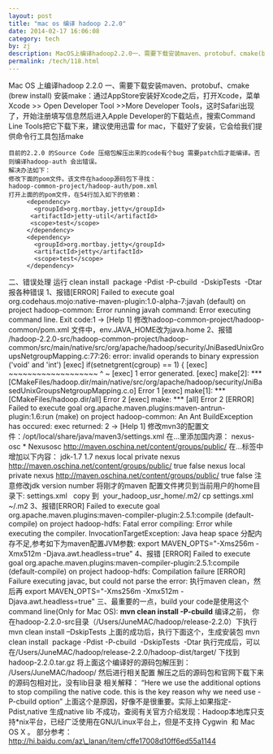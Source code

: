 ```yaml
---
layout: post
title: "mac os 编译 hadoop 2.2.0"
date: 2014-02-17 16:06:08
category: tech
by: zj
description: MacOS上编译hadoop2.2.0一、需要下载安装maven、protobuf、cmake(brewinstall)安装make：通过AppStore安装好Xcode之后，打开Xcode，菜单Xcode&gt;&gt;OpenDeveloperTool&gt;&gt;Mor
permalink: /tech/118.html
---
```

Mac OS 上编译hadoop 2.2.0 一、需要下载安装maven、protobuf、cmake (brew install) 安装make：通过AppStore安装好Xcode之后，打开Xcode，菜单Xcode >> Open Developer Tool >>More Developer Tools，这时Safari出现了，开始注册填写信息然后进入Apple Developer的下载站点，搜索Command Line Tools把它下载下来，建议使用迅雷 for mac，下载好了安装，它会给我们提供命令行工具包括make

``````````
目前的2.2.0 的Source Code 压缩包解压出来的code有个bug 需要patch后才能编译。否则编译hadoop-auth 会出错误。
解决办法如下：
修改下面的pom文件。该文件在hadoop源码包下寻找：
hadoop-common-project/hadoop-auth/pom.xml
打开上面的的pom文件，在54行加入如下的依赖：
     <dependency>
       <groupId>org.mortbay.jetty</groupId>
      <artifactId>jetty-util</artifactId>
      <scope>test</scope>
     </dependency>
     <dependency>
       <groupId>org.mortbay.jetty</groupId>
       <artifactId>jetty</artifactId>
       <scope>test</scope>
     </dependency>
``````````

二、错误处理 运行 clean install  package -Pdist -P-cbuild  -DskipTests  -Dtar  报各种错误 1、报错\[ERROR\] Failed to execute goal org.codehaus.mojo:native-maven-plugin:1.0-alpha-7:javah (default) on project hadoop-common: Error running javah command: Error executing command line. Exit code:1 -> \[Help 1\] 修改hadoop-common-project/hadoop-common/pom.xml 文件中，env.JAVA\_HOME改为java.home 2、报错 /hadoop-2.2.0-src/hadoop-common-project/hadoop-common/src/main/native/src/org/apache/hadoop/security/JniBasedUnixGroupsNetgroupMapping.c:77:26: error: invalid operands to binary expression ('void' and 'int') \[exec\] if(setnetgrent(cgroup) == 1) \{ \[exec\] ~~~~~~~~~~~~~~~~~~~ ^ ~ \[exec\] 1 error generated. \[exec\] make\[2\]: \*\*\* \[CMakeFiles/hadoop.dir/main/native/src/org/apache/hadoop/security/JniBasedUnixGroupsNetgroupMapping.c.o\] Error 1 \[exec\] make\[1\]: \*\*\* \[CMakeFiles/hadoop.dir/all\] Error 2 \[exec\] make: \*\*\* \[all\] Error 2 \[ERROR\] Failed to execute goal org.apache.maven.plugins:maven-antrun-plugin:1.6:run (make) on project hadoop-common: An Ant BuildException has occured: exec returned: 2 -> \[Help 1\] 修改mvn3的配置文件：/opt/local/share/java/maven3/settings.xml 在<mirrors>…</mirrors>里添加国内源： <mirrors> <mirror> <id>nexus-osc</id> <mirrorOf>\*</mirrorOf> <name>Nexusosc</name> <url>http://maven.oschina.net/content/groups/public/</url> </mirror> </mirrors> 在<profiles>...</profiles>标签中增加以下内容： <profile> <id>jdk-1.7</id> <activation> <jdk>1.7<k> </activation> <repositories> <repository> <id>nexus</id> <name>local private nexus</name> <url>http://maven.oschina.net/content/groups/public/</url> <releases> <enabled>true</enabled> </releases> <snapshots> <enabled>false</enabled> </snapshots> </repository> </repositories> <pluginRepositories> <pluginRepository> <id>nexus</id> <name>local private nexus</name> <url>http://maven.oschina.net/content/groups/public/</url> <releases> <enabled>true</enabled> </releases> <snapshots> <enabled>false</enabled> </snapshots> </pluginRepository> </pluginRepositories> </profile> </profiles> 注意修改jdk version number 将刚才的maven 配置文件拷贝到当前用户的home目录下: settings.xml   copy 到  your\_hadoop\_usr\_home/.m2/ cp settings.xml ~/.m2 3、报错\[ERROR\] Failed to execute goal org.apache.maven.plugins:maven-compiler-plugin:2.5.1:compile (default-compile) on project hadoop-hdfs: Fatal error compiling: Error while executing the compiler. InvocationTargetException: Java heap space 分配内存不足,参考如下为maven配置JVM参数: export MAVEN\_OPTS="-Xms256m -Xmx512m -Djava.awt.headless=true" 4、报错 \[ERROR\] Failed to execute goal org.apache.maven.plugins:maven-compiler-plugin:2.5.1:compile (default-compile) on project hadoop-hdfs: Compilation failure \[ERROR\] Failure executing javac, but could not parse the error: 执行maven clean，然后再 export MAVEN\_OPTS="-Xms256m -Xmx512m -Djava.awt.headless=true" 三、最重要的一点，build your code是使用这个command line(Only for Mac OS): **mvn clean install -P-cbuild** 编译之前， 你在hadoop-2.2.0-src目录（/Users/JuneMAC/hadoop/release-2.2.0）下执行 mvn clean install –DskipTests 上面的成功后，执行下面这个，生成安装包 mvn clean install  package -Pdist -P-cbuild  -DskipTests  -Dtar 执行完成后，可以在/Users/JuneMAC/hadoop/release-2.2.0/hadoop-dist/target/ 下找到 hadoop-2.2.0.tar.gz 将上面这个编译好的源码包解压到： /Users/JuneMAC/hadoop/ 然后进行相关配置 解压之后的源码包和官网下载下来的源码包相对比，没有lib目录 相关解释： “Here we use the additional options to stop compiling the native code. this is the key reason why we need use -P-cbuild option” 上面这个是原因，好像不是很重要。实际上如果指定-Pdist,native 生成native lib 不成功，查阅有关官方介绍发现：Hadoop本地库只支持\*nix平台，已经广泛使用在GNU/Linux平台上，但是不支持 Cygwin  和 Mac OS X 。 部分参考：http://hi.baidu.com/az\_lanan/item/cffe17008d10ff6ed55a1144